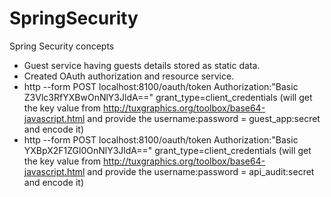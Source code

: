 # SpringSecurity
Spring Security concepts

- Guest service having guests details stored as static data.
- Created OAuth authorization and resource service.
- http --form POST localhost:8100/oauth/token Authorization:"Basic Z3Vlc3RfYXBwOnNlY3JldA==" grant_type=client_credentials  (will get the key value from http://tuxgraphics.org/toolbox/base64-javascript.html and provide the username:password = guest_app:secret and encode it)
- http --form POST localhost:8100/oauth/token Authorization:"Basic YXBpX2F1ZGl0OnNlY3JldA==" grant_type=client_credentials  (will get the key value from http://tuxgraphics.org/toolbox/base64-javascript.html and provide the username:password = api_audit:secret and encode it)